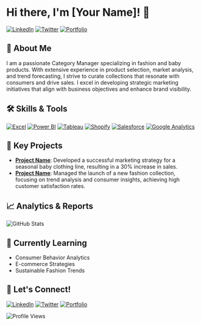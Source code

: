 # Hi there, I'm [Your Name]! 👋

[![LinkedIn](https://img.shields.io/badge/-LinkedIn-0077B5?logo=linkedin&logoColor=white&style=for-the-badge)](https://www.linkedin.com/in/your-linkedin-profile)
[![Twitter](https://img.shields.io/badge/-Twitter-1DA1F2?logo=twitter&logoColor=white&style=for-the-badge)](https://twitter.com/your-twitter-handle)
[![Portfolio](https://img.shields.io/badge/-Portfolio-FF4088?logo=google-chrome&logoColor=white&style=for-the-badge)](https://yourwebsite.com)

## 🚀 About Me
I am a passionate Category Manager specializing in fashion and baby products. With extensive experience in product selection, market analysis, and trend forecasting, I strive to curate collections that resonate with consumers and drive sales. I excel in developing strategic marketing initiatives that align with business objectives and enhance brand visibility.

## 🛠️ Skills & Tools
[![Excel](https://img.shields.io/badge/-Excel-217346?logo=microsoft-excel&logoColor=white&style=for-the-badge)](https://www.microsoft.com/en-us/microsoft-365/excel)
[![Power BI](https://img.shields.io/badge/-Power%20BI-F2C811?logo=power-bi&logoColor=black&style=for-the-badge)](https://powerbi.microsoft.com/)
[![Tableau](https://img.shields.io/badge/-Tableau-E97627?logo=tableau&logoColor=white&style=for-the-badge)](https://www.tableau.com/)
[![Shopify](https://img.shields.io/badge/-Shopify-96BF48?logo=shopify&logoColor=white&style=for-the-badge)](https://www.shopify.com/)
[![Salesforce](https://img.shields.io/badge/-Salesforce-00A1E0?logo=salesforce&logoColor=white&style=for-the-badge)](https://www.salesforce.com/)
[![Google Analytics](https://img.shields.io/badge/-Google%20Analytics-E37400?logo=google-analytics&logoColor=white&style=for-the-badge)](https://analytics.google.com/)

## 🌟 Key Projects
- **[Project Name](link-to-project)**: Developed a successful marketing strategy for a seasonal baby clothing line, resulting in a 30% increase in sales.
- **[Project Name](link-to-project)**: Managed the launch of a new fashion collection, focusing on trend analysis and consumer insights, achieving high customer satisfaction rates.

## 📈 Analytics & Reports
![GitHub Stats](https://github-readme-stats.vercel.app/api?username=your-username&show_icons=true&theme=radical)

## 🌱 Currently Learning
- Consumer Behavior Analytics
- E-commerce Strategies
- Sustainable Fashion Trends

## 💬 Let's Connect!
[![LinkedIn](https://img.shields.io/badge/-LinkedIn-0077B5?logo=linkedin&logoColor=white&style=for-the-badge)](https://www.linkedin.com/in/your-linkedin-profile)
[![Twitter](https://img.shields.io/badge/-Twitter-1DA1F2?logo=twitter&logoColor=white&style=for-the-badge)](https://twitter.com/your-twitter-handle)
[![Portfolio](https://img.shields.io/badge/-Portfolio-FF4088?logo=google-chrome&logoColor=white&style=for-the-badge)](https://yourwebsite.com)

![Profile Views](https://komarev.com/ghpvc/?username=your-username&color=brightgreen)
